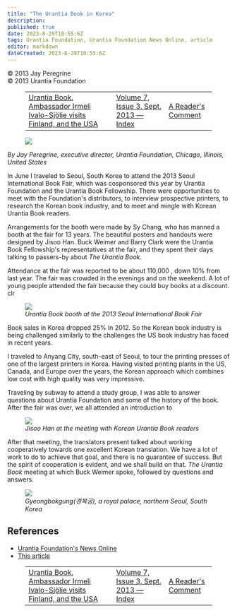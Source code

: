 ```yaml
---
title: "The Urantia Book in Korea"
description: 
published: true
date: 2023-8-29T10:55:6Z
tags: Urantia Foundation, Urantia Foundation News Online, article
editor: markdown
dateCreated: 2023-8-29T10:55:6Z
---
```


<p class="v-card v-sheet theme--light gray lighten-3 px-2">© 2013 Jay Peregrine<br>© 2013 Urantia Foundation</p>
<figure class="table chapter-navigator">
  <table>
    <tbody>
      <tr>
        <td>
        <a href="/en/article/Irmeli_Sjolie/Urantia_Book_Ambassador_Irmeli_Ivalo_Sjolie_visits_Finland_and_the_USA">
          <span class="mdi mdi-arrow-left-drop-circle"></span><span class="pl-2">Urantia Book. Ambassador Irmeli Ivalo-Sjölie visits Finland, and the USA</span>
        </a>
        </td>
        <td>
        <a href="/en/index/articles_uf_news_online#volume-7-issue-3-sept-2013">
          <span class="mdi mdi-book-open-variant"></span><span class="pl-2">Volume 7, Issue 3, Sept. 2013 — Index</span>
        </a>
        </td>
        <td>
        <a href="/en/article/UF_News_Online/A_Readers_Comment_2013_09">
          <span class="pr-2">A Reader's Comment</span><span class="mdi mdi-arrow-right-drop-circle"></span>
        </a>
        </td>
      </tr>
    </tbody>
  </table>
</figure>


<figure id="Figure_1" class="image urantiapedia image-style-align-left">
<img src="/image/article/UF_News_Online/2013_09/054.jpg">
</figure>

_By Jay Peregrine, executive director, Urantia Foundation, Chicago, Illinois, United States_

In June I traveled to Seoul, South Korea to attend the 2013 Seoul International Book Fair, which was cosponsored this year by Urantia Foundation and the Urantia Book Fellowship. There were opportunities to meet with the Foundation's distributors, to interview prospective printers, to research the Korean book industry, and to meet and mingle with Korean Urantia Book readers.

Arrangements for the booth were made by Sy Chang, who has manned a booth at the fair for 13 years. The beautiful posters and handouts were designed by Jisoo Han. Buck Weimer and Barry Clark were the Urantia Book Fellowship's representatives at the fair, and they spent their days talking to passers-by about _The Urantia Book_.

Attendance at the fair was reported to be about 110,000 , down 10\% from last year. The fair was crowded in the evenings and on the weekend. A lot of young people attended the fair because they could buy books at a discount.
clr

<figure id="Figure_2" class="image urantiapedia">
<img src="/image/article/UF_News_Online/2013_09/059.jpg">
<figcaption><em>Urantia Book booth at the 2013 Seoul International Book Fair</em></figcaption>
</figure>

Book sales in Korea dropped 25\% in 2012. So the Korean book industry is being challenged similarly to the challenges the US book industry has faced in recent years.

I traveled to Anyang City, south-east of Seoul, to tour the printing presses of one of the largest printers in Korea. Having visited printing plants in the US, Canada, and Europe over the years, the Korean approach which combines low cost with high quality was very impressive.

Traveling by subway to attend a study group, I was able to answer questions about Urantia Foundation and some of the history of the book. After the fair was over, we all attended an introduction to

<figure id="Figure_3" class="image urantiapedia">
<img src="/image/article/UF_News_Online/2013_09/053.jpg">
<figcaption><em>Jisoo Han at the meeting with Korean Urantia Book readers</em></figcaption>
</figure>

After that meeting, the translators present talked about working cooperatively towards one excellent Korean translation. We have a lot of work to do to achieve that goal, and there is no guarantee of success. But the spirit of cooperation is evident, and we shall build on that. _The Urantia Book_ meeting at which Buck Weimer spoke, followed by questions and answers.

<figure id="Figure_4" class="image urantiapedia">
<img src="/image/article/UF_News_Online/2013_09/052.jpg">
<figcaption><em>Gyeongbokgung(경복궁), a royal palace, northern Seoul, South Korea</em></figcaption>
</figure>


## References

- [Urantia Foundation's News Online](https://www.urantia.org/urantia-foundation/newsletter-pdf-archives)
- [This article](https://www.urantia.org/news/2013-09/urantia-book-in-korea-news-korean-distribution-and-korean-book-fair)

<figure class="table chapter-navigator">
  <table>
    <tbody>
      <tr>
        <td>
        <a href="/en/article/Irmeli_Sjolie/Urantia_Book_Ambassador_Irmeli_Ivalo_Sjolie_visits_Finland_and_the_USA">
          <span class="mdi mdi-arrow-left-drop-circle"></span><span class="pl-2">Urantia Book. Ambassador Irmeli Ivalo-Sjölie visits Finland, and the USA</span>
        </a>
        </td>
        <td>
        <a href="/en/index/articles_uf_news_online#volume-7-issue-3-sept-2013">
          <span class="mdi mdi-book-open-variant"></span><span class="pl-2">Volume 7, Issue 3, Sept. 2013 — Index</span>
        </a>
        </td>
        <td>
        <a href="/en/article/UF_News_Online/A_Readers_Comment_2013_09">
          <span class="pr-2">A Reader's Comment</span><span class="mdi mdi-arrow-right-drop-circle"></span>
        </a>
        </td>
      </tr>
    </tbody>
  </table>
</figure>
